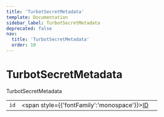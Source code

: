 ```yaml
---
title: 'TurbotSecretMetadata'
template: Documentation
sidebar_label: TurbotSecretMetadata
deprecated: false
nav:
  title: 'TurbotSecretMetadata'
  order: 10
---
```


# TurbotSecretMetadata

<div style={{'fontFamily':'monospace'}}><span style={{'fontSize':'1.5rem','fontWeight':500}}>TurbotSecretMetadata</span></div>





| | | |
| -- | -- | -- |
| `id` | <span style={{'fontFamily':'monospace'}}><a href="/guardrails/docs/reference/graphql/scalar/ID">ID</a></span> |  |